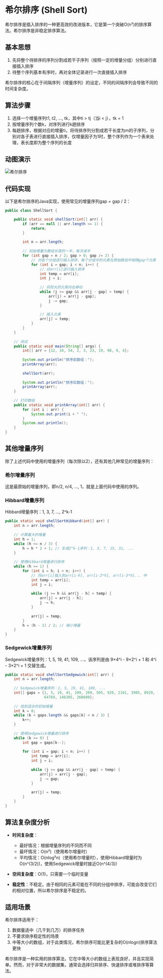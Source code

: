 # 希尔排序 (Shell Sort)

希尔排序是插入排序的一种更高效的改进版本，它是第一个突破O(n²)的排序算法。希尔排序是非稳定排序算法。

## 基本思想

1. 先将整个待排序的序列分割成若干子序列（按照一定的增量分组）分别进行直接插入排序
2. 待整个序列基本有序时，再对全体记录进行一次直接插入排序

希尔排序的核心在于间隔序列（增量序列）的设定，不同的间隔序列会导致不同的时间复杂度。

## 算法步骤

1. 选择一个增量序列t1, t2, ..., tk，其中ti > tj（当i < j），tk = 1
2. 按增量序列个数k，对序列进行k趟排序
3. 每趟排序，根据对应的增量ti，将待排序列分割成若干长度为m的子序列，分别对各子表进行直接插入排序，仅增量因子为1时，整个序列作为一个表来处理，表长度即为整个序列的长度

## 动图演示

![希尔排序](https://picgo-1258602555.cos.ap-nanjing.myqcloud.com/shell-sort.gif)

## 代码实现

以下是希尔排序的Java实现，使用常见的增量序列gap = gap / 2：

```java
public class ShellSort {

    public static void shellSort(int[] arr) {
        if (arr == null || arr.length <= 1) {
            return;
        }
        
        int n = arr.length;
        
        // 初始增量为数组长度的一半，每次减半
        for (int gap = n / 2; gap > 0; gap /= 2) {
            // 对各个分组进行插入排序，每个分组中的元素在原始数组中相隔gap个元素
            for (int i = gap; i < n; i++) {
                // 对arr[i]进行插入排序
                int temp = arr[i];
                int j = i;
                
                // 将较大的元素向右移动
                while (j >= gap && arr[j - gap] > temp) {
                    arr[j] = arr[j - gap];
                    j -= gap;
                }
                
                // 插入元素
                arr[j] = temp;
            }
        }
    }
    
    // 测试
    public static void main(String[] args) {
        int[] arr = {12, 34, 54, 2, 3, 23, 19, 98, 9, 4};
        
        System.out.println("排序前数组：");
        printArray(arr);
        
        shellSort(arr);
        
        System.out.println("排序后数组：");
        printArray(arr);
    }
    
    // 打印数组
    public static void printArray(int[] arr) {
        for (int i : arr) {
            System.out.print(i + " ");
        }
        System.out.println();
    }
}
```

## 其他增量序列

除了上述代码中使用的增量序列（每次除以2），还有其他几种常见的增量序列：

### 希尔增量序列

这是最原始的增量序列，即n/2, n/4, ..., 1，就是上面代码中使用的序列。

### Hibbard增量序列

Hibbard增量序列：1, 3, 7, ..., 2^k-1

```java
public static void shellSortHibbard(int[] arr) {
    int n = arr.length;
    
    // 计算最大的增量
    int h = 1;
    while (h <= n / 3) {
        h = h * 2 + 1; // 生成2^k-1序列：1, 3, 7, 15, 31, ...
    }
    
    // 使用Hibbard增量进行排序
    while (h >= 1) {
        for (int i = h; i < n; i++) {
            // 将arr[i]插入到arr[i-h], arr[i-2*h], arr[i-3*h]... 中
            int temp = arr[i];
            int j = i;
            
            while (j >= h && arr[j - h] > temp) {
                arr[j] = arr[j - h];
                j -= h;
            }
            
            arr[j] = temp;
        }
        h = (h - 1) / 2; // 缩小增量
    }
}
```

### Sedgewick增量序列

Sedgewick增量序列：1, 5, 19, 41, 109, ...，该序列是由 9×4^i - 9×2^i + 1 和 4^i - 3×2^i + 1 交替生成。

```java
public static void shellSortSedgewick(int[] arr) {
    int n = arr.length;
    
    // Sedgewick增量序列：1, 5, 19, 41, 109, ...
    int[] gaps = {1, 5, 19, 41, 109, 209, 505, 929, 2161, 3905, 8929, 16001, 36289, 
                  64769, 146305, 260609};
    
    // 找到适合的初始增量
    int k = 0;
    while (k < gaps.length && gaps[k] < n / 3) {
        k++;
    }
    
    // 使用Sedgewick增量进行排序
    while (k >= 0) {
        int gap = gaps[k--];
        
        for (int i = gap; i < n; i++) {
            int temp = arr[i];
            int j = i;
            
            while (j >= gap && arr[j - gap] > temp) {
                arr[j] = arr[j - gap];
                j -= gap;
            }
            
            arr[j] = temp;
        }
    }
}
```

## 算法复杂度分析

- **时间复杂度**：
  - 最好情况：根据增量序列的不同而不同
  - 最坏情况：O(n²)（使用希尔增量时）
  - 平均情况：O(nlog²n)（使用希尔增量时），使用Hibbard增量时为O(n^(3/2))，使用Sedgewick增量时接近O(n^(4/3))
  
- **空间复杂度**：O(1)，只需要一个临时变量

- **稳定性**：不稳定。由于相同的元素可能在不同的分组中排序，可能会改变它们的相对位置，所以希尔排序是不稳定的。

## 适用场景

希尔排序适用于：
1. 数据量适中（几千到几万）的排序任务
2. 不要求排序稳定性的场景
3. 中等大小的数组，对于此类情况，希尔排序可能比更复杂的O(nlogn)排序算法更快

希尔排序是一种实用的排序算法，它在中等大小的数组上表现良好，并且实现简单。然而，对于非常大的数据集，通常会选择归并排序、快速排序或堆排序等算法。 